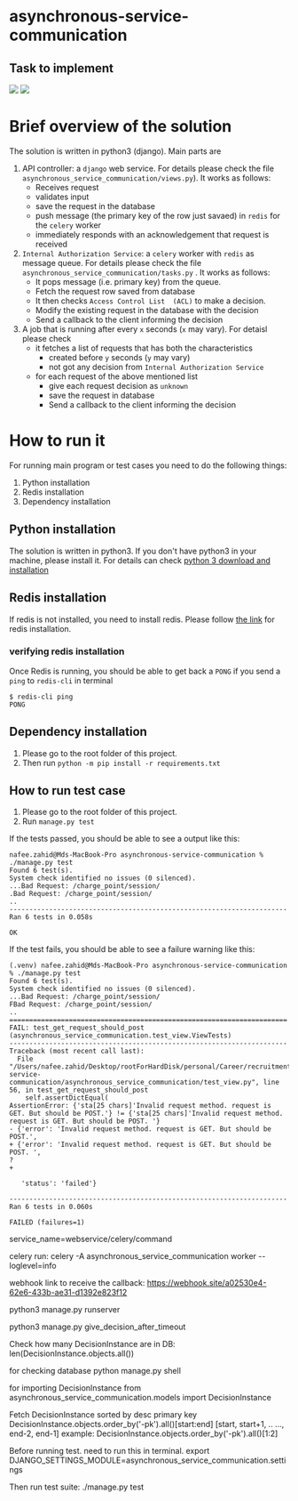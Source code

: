 # asynchronous-service-communication 

## Task to implement
![](./taskGivenToMe1.png)
![](./taskGivenToMe2.png)

# Brief overview of the solution

The solution is written in python3 (django). Main parts are
1. API controller: a `django` web service. For details please check the 
   file `asynchronous_service_communication/views.py`). It works as follows: 
   - Receives request
   - validates input 
   - save the request in the database
   - push message (the primary key of the row just savaed) in `redis` for the 
     `celery` worker 
   - immediately responds with an acknowledgement that request is received 
2. `Internal Authorization Service`: a `celery` worker with `redis` as 
   message queue. For details please check the file 
   `asynchronous_service_communication/tasks.py` . It works as follows:
   - It pops message (i.e. primary key) from the queue. 
   - Fetch the request row saved from database
   - It then checks `Access Control List 
     (ACL)` to make a decision.
   - Modify the existing request in the database with the decision
   - Send a callback to the client informing the decision
3. A job that is running after every `x` seconds (`x` may vary). For detaisl 
   please check 
   - it fetches a list of requests that has both the characteristics 
     - created before `y` seconds (`y` may vary)
     - not got any decision from `Internal Authorization Service`
   - for each request of the above mentioned list
     - give each request decision as `unknown`
     - save the request in database
     - Send a callback to the client informing the decision


# How to run it 

For running main program or test cases you need to do the following things:
1. Python installation
2. Redis installation
3. Dependency installation

## Python installation
The solution is written in python3. If you don't have python3 in your 
machine, please install it. For details can check [python 3 download and 
installation](https://www.python.org/downloads/) 

## Redis installation
If redis is not installed, you need to install redis. Please follow [the 
link](https://redis.io/docs/latest/operate/oss_and_stack/install/archive/install-redis/) for redis installation.

### verifying redis installation
Once Redis is running, you should be able to get back a `PONG` if you send a 
`ping` to `redis-cli` in terminal
```
$ redis-cli ping
PONG
```

## Dependency installation
1. Please go to the root folder of this project.
2. Then run `python -m pip install -r requirements.txt`

## How to run test case
1. Please go to the root folder of this project.
2. Run `manage.py test`

If the tests passed, you should be able to see a output like this:
```
nafee.zahid@Mds-MacBook-Pro asynchronous-service-communication % ./manage.py test
Found 6 test(s).
System check identified no issues (0 silenced).
...Bad Request: /charge_point/session/
.Bad Request: /charge_point/session/
..
----------------------------------------------------------------------
Ran 6 tests in 0.058s

OK
```

If the test fails, you should be able to see a failure warning like this:
```
(.venv) nafee.zahid@Mds-MacBook-Pro asynchronous-service-communication % ./manage.py test
Found 6 test(s).
System check identified no issues (0 silenced).
...Bad Request: /charge_point/session/
FBad Request: /charge_point/session/
..
======================================================================
FAIL: test_get_request_should_post (asynchronous_service_communication.test_view.ViewTests)
----------------------------------------------------------------------
Traceback (most recent call last):
  File "/Users/nafee.zahid/Desktop/rootForHardDisk/personal/Career/recruitmentsInDifferentCompanies/chargePoint/asynchronous-service-communication/asynchronous_service_communication/test_view.py", line 56, in test_get_request_should_post
    self.assertDictEqual(
AssertionError: {'sta[25 chars]'Invalid request method. request is GET. But should be POST.'} != {'sta[25 chars]'Invalid request method. request is GET. But should be POST. '}
- {'error': 'Invalid request method. request is GET. But should be POST.',
+ {'error': 'Invalid request method. request is GET. But should be POST. ',
?                                                                       +

   'status': 'failed'}

----------------------------------------------------------------------
Ran 6 tests in 0.060s

FAILED (failures=1)

```




service_name=webservice/celery/command

celery run:
celery -A asynchronous_service_communication worker --loglevel=info


webhook link to receive the callback:
https://webhook.site/a02530e4-62e6-433b-ae31-d1392e823f12


python3 manage.py runserver


python3 manage.py give_decision_after_timeout


Check how many DecisionInstance are in DB:
len(DecisionInstance.objects.all())

for checking database
python manage.py shell

for importing DecisionInstance
from asynchronous_service_communication.models import DecisionInstance

Fetch DecisionInstance sorted by desc primary key 
DecisionInstance.objects.order_by('-pk').all()[start:end] [start, start+1, ..
..., end-2, end-1]
example: DecisionInstance.objects.order_by('-pk').all()[1:2]




Before running test.
need to run this in terminal.
export DJANGO_SETTINGS_MODULE=asynchronous_service_communication.settings

Then run test suite: 
./manage.py test